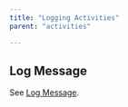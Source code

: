 ```yaml
---
title: "Logging Activities"
parent: "activities"

---
```



## Log Message

See [Log Message](log-message).

